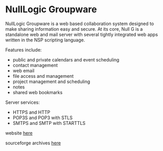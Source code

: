 # NullLogic Groupware
NullLogic Groupware is a web based collaboration system designed to make
sharing information easy and secure.  At its core, Null G is a standalone
web and mail server with several tightly integrated web apps written in the
NSP scripting language.

Features include:
- public and private calendars and event scheduling
- contact management
- web email
- file access and management
- project management and scheduling
- notes
- shared web bookmarks

Server services:
- HTTPS and HTTP
- POP3S and POP3 with STLS
- SMTPS and SMTP with STARTTLS

website [here](http://nullg.ca/groupware/)

sourceforge archives [here](https://sourceforge.net/projects/nullgroupware/)
